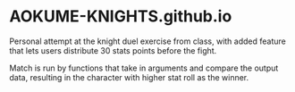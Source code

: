 # AOKUME-KNIGHTS.github.io

Personal attempt at the knight duel exercise from class, with added feature that lets users distribute 30 stats points before the fight.

Match is run by functions that take in arguments and compare the output data, resulting in the character with higher stat roll as the winner.
